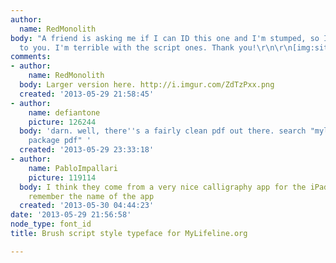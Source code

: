 ```yaml
---
author:
  name: RedMonolith
body: "A friend is asking me if I can ID this one and I'm stumped, so I'm turning
  to you. I'm terrible with the script ones. Thank you!\r\n\r\n[img:sites/default/files/old-images/mylifeline_4048.png]"
comments:
- author:
    name: RedMonolith
  body: Larger version here. http://i.imgur.com/ZdTzPxx.png
  created: '2013-05-29 21:58:45'
- author:
    name: defiantone
    picture: 126244
  body: 'darn. well, there''s a fairly clean pdf out there. search "mylifeline sponsorship
    package pdf" '
  created: '2013-05-29 23:33:18'
- author:
    name: PabloImpallari
    picture: 119114
  body: I think they come from a very nice calligraphy app for the iPad... i cant'
    remember the name of the app
  created: '2013-05-30 04:44:23'
date: '2013-05-29 21:56:58'
node_type: font_id
title: Brush script style typeface for MyLifeline.org

---
```

